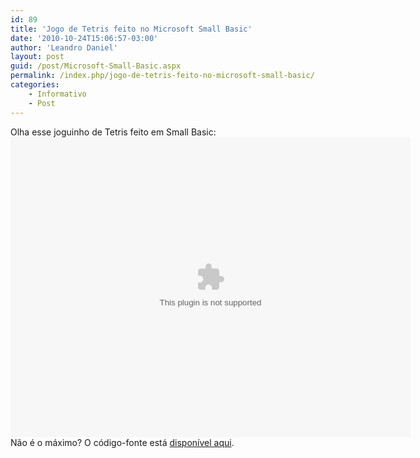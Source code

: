 ```yaml
---
id: 89
title: 'Jogo de Tetris feito no Microsoft Small Basic'
date: '2010-10-24T15:06:57-03:00'
author: 'Leandro Daniel'
layout: post
guid: /post/Microsoft-Small-Basic.aspx
permalink: /index.php/jogo-de-tetris-feito-no-microsoft-small-basic/
categories:
    - Informativo
    - Post
---
```


Olha esse joguinho de Tetris feito em Small Basic: <object data="data:application/x-silverlight-2," height="480" id="sbapp" type="application/x-silverlight-2" width="640"><param name="source" value="http://smallbasic.com/program/ClientBin/SBWeb.xap"></param><param name="onError" value="onSilverlightError"></param><param name="background" value="white"></param><param name="minRuntimeVersion" value="3.0.40624.0"></param><param name="autoUpgrade" value="true"></param><param name="initParams" value="programId=TETRIS"></param></object>Não é o máximo? O código-fonte está [disponível aqui](http://smallbasic.com/program/?TETRIS).